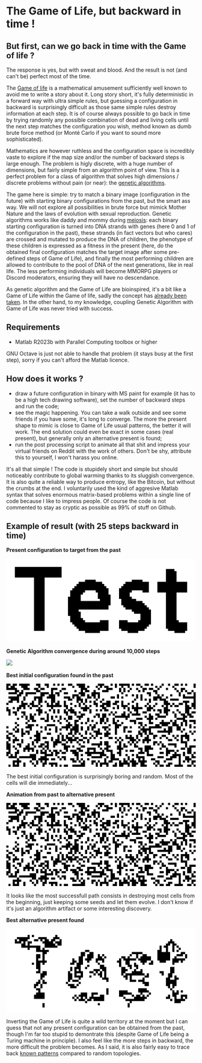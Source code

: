 # The Game of Life, but backward in time !

## But first, can we go back in time with the Game of life ?
The response is yes, but with sweat and blood. And the result is not (and can't be) perfect most of the time.

The [Game of life](https://en.wikipedia.org/wiki/Conway%27s_Game_of_Life) is a mathematical amusement sufficiently well known to avoid me to write a story about it. Long story short, it's fully deterministic in a forward way with ultra simple rules, but guessing a configuration in backward is surprisingly difficult as those same simple rules destroy information at each step. It is of course always possible to go back in time by trying randomly any possible combination of dead and living cells until the next step matches the configuration you wish, method known as dumb brute force method (or Monté Carlo if you want to sound more sophisticated).

Mathematics are however ruthless and the configuration space is incredibly vaste to explore if the map size and/or the number of backward steps is large enough. The problem is higly discrete, with a huge number of dimensions, but fairly simple from an algorithm point of view. This is a perfect problem for a class of algorithm that solves high dimensions / discrete problems without pain (or near): the [genetic algorithms](https://en.wikipedia.org/wiki/Genetic_algorithm).

The game here is simple: try to match a binary image (configuration in the future) with starting binary configurations from the past, but the smart ass way. We will not explore all possibilities in brute force but mimick Mother Nature and the laws of evolution with sexual reproduction. Genetic algorithms works like daddy and mommy during [meiosis](https://en.wikipedia.org/wiki/Meiosis): each binary starting configuration is turned into DNA strands with genes (here 0 and 1 of the configuration in the past), these strands (in fact vectors but who cares) are crossed and mutated to produce the DNA of children, the phenotype of these children is expressed as a fitness in the present (here, do the obtained final configuration matches the target image after some pre-defined steps of Game of Life), and finally the most performing children are allowed to contribute to the pool of DNA of the next generations, like in real life. The less performing individuals will become MMORPG players or Discord moderators, ensuring they will have no descendance.

As genetic algorithm and the Game of Life are bioinspired, it's a bit like a Game of Life within the Game of life, sadly the concept has [already been taken](https://www.youtube.com/watch?v=xP5-iIeKXE8). In the other hand, to my knowledge, coupling Genetic Algorithm with Game of Life was never tried with success.

## Requirements
- Matlab R2023b with Parallel Computing toolbox or higher

GNU Octave is just not able to handle that problem (it stays busy at the first step), sorry if you can't afford the Matlab licence.

## How does it works ?
- draw a future configuration in binary with MS paint for example (it has to be a high tech drawing software), set the number of backward steps and run the code;
- see the magic happening. You can take a walk outside and see some friends if you have some, it's long to converge. The more the present shape to mimic is close to Game of Life usual patterns, the better it will work. The end solution could even be exact in some cases (real present), but generally only an alternative present is found;
- run the post processing script to animate all that shit and impress your virtual friends on Reddit with the work of others. Don't be shy, attribute this to yourself, I won't harass you online.

It's all that simple ! The code is stupidely short and simple but should noticeably contribute to global warming thanks to its sluggish convergence. It is also quite a reliable way to produce entropy, like the Bitcoin, but without the crumbs at the end. I voluntarily used the kind of aggresive Matlab syntax that solves enormous matrix-based problems within a single line of code because I like to impress people. Of course the code is not commented to stay as cryptic as possible as 99% of stuff on Github.

## Example of result (with 25 steps backward in time)

**Present configuration to target from the past**

![](/Images/Target_big.png)

**Genetic Algorithm convergence during around 10,000 steps**

![](/Images/Topology.gif)

**Best initial configuration found in the past**

![](/Images/Best_start.png)

The best initial configuration is surprisingly boring and random. Most of the cells will die immediately...

**Animation from past to alternative present**

![](/Images/Animation.gif)

It looks like the most successfull path consists in destroying most cells from the beginning, just keeping some seeds and let them evolve. I don't know if it's just an algorithm artifact or some interesting discovery.

**Best alternative present found**

![](/Images/Best_end.png)

Inverting the Game of Life is quite a wild territory at the moment but I can guess that not any present configuration can be obtained from the past, though I'm far too stupid to demontrate this (despite Game of Life being a Turing machine in principle). I also feel like the more steps in backward, the more difficult the problem becomes. As I said, it is also fairly easy to trace back [known patterns](https://conwaylife.com/wiki/Category:Patterns) compared to random topologies.
